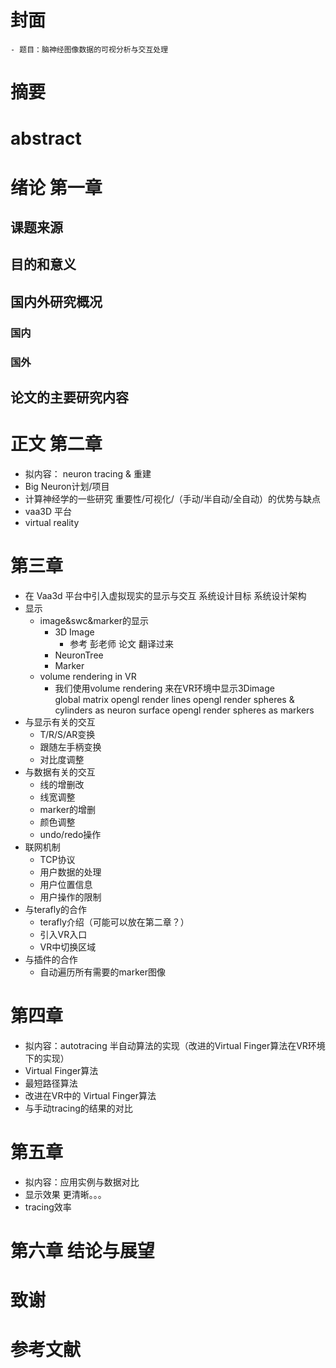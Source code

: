 # 封面
    - 题目：脑神经图像数据的可视分析与交互处理
# 摘要
# abstract
# 绪论 第一章
## 课题来源
## 目的和意义
## 国内外研究概况
### 国内
### 国外
## 论文的主要研究内容
# 正文 第二章
 - 拟内容： neuron tracing & 重建
 - Big Neuron计划/项目
 - 计算神经学的一些研究  重要性/可视化/（手动/半自动/全自动）的优势与缺点
 - vaa3D 平台
 - virtual reality

# 第三章
 - 在 Vaa3d 平台中引入虚拟现实的显示与交互
    系统设计目标
    系统设计架构
 - 显示
    - image&swc&marker的显示
        - 3D Image
            - 参考 彭老师 论文 翻译过来
        - NeuronTree
        - Marker
    - volume rendering in VR
        - 我们使用volume rendering 来在VR环境中显示3Dimage  
    global matrix
    opengl render lines
    opengl render spheres & cylinders as neuron surface
    opengl render spheres as markers
- 与显示有关的交互
    - T/R/S/AR变换
    - 跟随左手柄变换
    - 对比度调整
- 与数据有关的交互
    - 线的增删改
    - 线宽调整
    - marker的增删
    - 颜色调整
    - undo/redo操作
 - 联网机制
    - TCP协议
    - 用户数据的处理
    - 用户位置信息
    - 用户操作的限制
- 与terafly的合作
    - terafly介绍（可能可以放在第二章？）
    - 引入VR入口
    - VR中切换区域
 - 与插件的合作
    - 自动遍历所有需要的marker图像

# 第四章
 - 拟内容：autotracing 半自动算法的实现（改进的Virtual Finger算法在VR环境下的实现）
 - Virtual Finger算法
 - 最短路径算法
 - 改进在VR中的 Virtual Finger算法
 - 与手动tracing的结果的对比

# 第五章
 - 拟内容：应用实例与数据对比
 - 显示效果 更清晰。。。
 - tracing效率

# 第六章 结论与展望
# 致谢
# 参考文献
